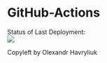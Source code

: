 # GitHub-Actions
Status of Last Deployment: <br>
<img src="https://github.com/Kisakass/GitHub-Actions/workflows/my-githubActions-basics/badge.svg?branch=main"><br>

Copyleft by Olexandr Havryliuk
